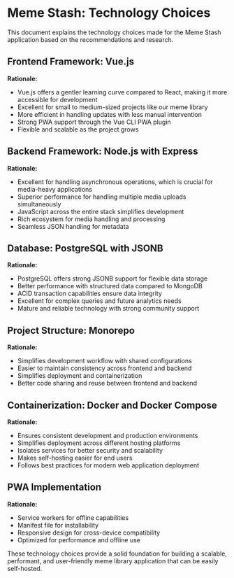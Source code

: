 # Meme Stash: Technology Choices

This document explains the technology choices made for the Meme Stash application based on the recommendations and research.

## Frontend Framework: Vue.js

**Rationale:**
- Vue.js offers a gentler learning curve compared to React, making it more accessible for development
- Excellent for small to medium-sized projects like our meme library
- More efficient in handling updates with less manual intervention
- Strong PWA support through the Vue CLI PWA plugin
- Flexible and scalable as the project grows

## Backend Framework: Node.js with Express

**Rationale:**
- Excellent for handling asynchronous operations, which is crucial for media-heavy applications
- Superior performance for handling multiple media uploads simultaneously
- JavaScript across the entire stack simplifies development
- Rich ecosystem for media handling and processing
- Seamless JSON handling for metadata

## Database: PostgreSQL with JSONB

**Rationale:**
- PostgreSQL offers strong JSONB support for flexible data storage
- Better performance with structured data compared to MongoDB
- ACID transaction capabilities ensure data integrity
- Excellent for complex queries and future analytics needs
- Mature and reliable technology with strong community support

## Project Structure: Monorepo

**Rationale:**
- Simplifies development workflow with shared configurations
- Easier to maintain consistency across frontend and backend
- Simplifies deployment and containerization
- Better code sharing and reuse between frontend and backend

## Containerization: Docker and Docker Compose

**Rationale:**
- Ensures consistent development and production environments
- Simplifies deployment across different hosting platforms
- Isolates services for better security and scalability
- Makes self-hosting easier for end users
- Follows best practices for modern web application deployment

## PWA Implementation

**Rationale:**
- Service workers for offline capabilities
- Manifest file for installability
- Responsive design for cross-device compatibility
- Optimized for performance and offline use

These technology choices provide a solid foundation for building a scalable, performant, and user-friendly meme library application that can be easily self-hosted.